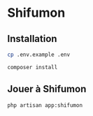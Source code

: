 # Shifumon

## Installation

```bash
cp .env.example .env

composer install
```

## Jouer à Shifumon

```bash
php artisan app:shifumon
```